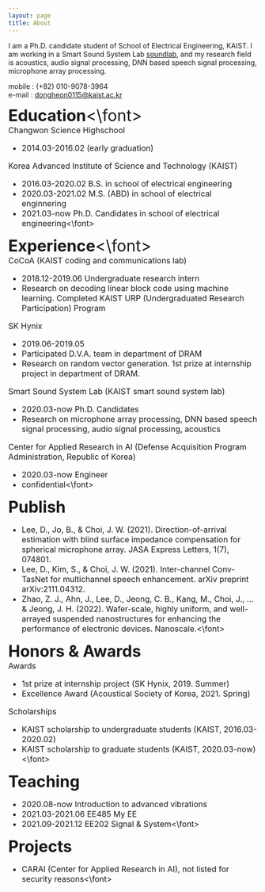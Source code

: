 ```yaml
---
layout: page
title: About
---
```


I am a Ph.D. candidate student of School of Electrical Engineering, KAIST. I am working in a Smart Sound System Lab [soundlab](http://www.sound.kaist.ac.kr), and my research field is acoustics, audio signal processing, DNN based speech signal processing, microphone array processing.

mobile : (+82) 010-9078-3964 <br>
e-mail : dongheon0115@kaist.ac.kr

<font size="6"><b>Education</b><\font><br>
 <font size="3">
Changwon Science Highschool<br>
 - 2014.03-2016.02 (early graduation)<br>

Korea Advanced Institute of Science and Technology (KAIST)<br>
 - 2016.03-2020.02 B.S. in school of electrical engineering<br>
 - 2020.03-2021.02 M.S. (ABD) in school of electrical enginnering<br>
 - 2021.03-now Ph.D. Candidates in school of electrical engineering<\font><br>

<font size="6"><b>Experience</b><\font><br>
<font size="3">
 CoCoA (KAIST coding and communications lab)<br>
 - 2018.12-2019.06 Undergraduate research intern<br>
 - Research on decoding linear block code using machine learning. Completed KAIST URP (Undergraduated Research Participation) Program<br>

SK Hynix<br>
 - 2019.06-2019.05 <br>
 - Participated D.V.A. team in department of DRAM<br>
 - Research on random vector generation. 1st prize at internship project in department of DRAM.<br>

Smart Sound System Lab (KAIST smart sound system lab)<br>
 - 2020.03-now Ph.D. Candidates<br>
 - Research on microphone array processing, DNN based speech signal processing, audio signal processing, acoustics<br>

Center for Applied Research in AI (Defense Acquisition Program Administration, Republic of Korea)<br>
 - 2020.03-now Engineer<br>
 - confidential<\font><br>

<font size="6"><b>Publish</b><br>
<font size="3">
 - Lee, D., Jo, B., & Choi, J. W. (2021). Direction-of-arrival estimation with blind surface impedance compensation for spherical microphone array. JASA Express Letters, 1(7), 074801.<br>
 - Lee, D., Kim, S., & Choi, J. W. (2021). Inter-channel Conv-TasNet for multichannel speech enhancement. arXiv preprint arXiv:2111.04312.<br>
 - Zhao, Z. J., Ahn, J., Lee, D., Jeong, C. B., Kang, M., Choi, J., ... & Jeong, J. H. (2022). Wafer-scale, highly uniform, and well-arrayed suspended nanostructures for enhancing the performance of electronic devices. Nanoscale.<\font><br>

<font size="6"><b>Honors & Awards</b><br>
 <font size="3">
Awards<br>
 - 1st prize at internship project (SK Hynix, 2019. Summer)<br>
 - Excellence Award (Acoustical Society of Korea, 2021. Spring)<br>

Scholarships<br>
 - KAIST scholarship to undergraduate students (KAIST, 2016.03-2020.02)<br>
 - KAIST scholarship to graduate students (KAIST, 2020.03-now)<\font><br>

<font size="6"><b>Teaching</b><br>
 <font size="3">
 - 2020.08-now Introduction to advanced vibrations<br>
 - 2021.03-2021.06 EE485 My EE<br>
 - 2021.09-2021.12 EE202 Signal & System<\font><br>

<font size="6"><b>Projects</b><br>
 <font size="3">
 - CARAI (Center for Applied Research in AI), not listed for security reasons<\font><br>
